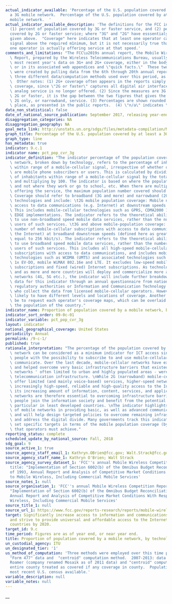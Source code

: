 ```yaml
---
actual_indicator_available: 'Percentage of the U.S. population covered by at least
  a 3G mobile network.  Percentage of the U.S. population covered by at least a 2G
  mobile network.  '
actual_indicator_available_description: 'The definitions for the FCC indicators are:
  (1) percent of population covered by 3G or faster service, and (2) percent of population
  covered by 2G or faster service; where "3G" and "2G" have esssentialy the definitions
  given above.  "Coverage" here indicates that at least one operator can provide a
  signal above the required m1nimum, but it is not necessarily true that at least
  one operator is actually offering service at that speed.'
comments_and_limitations: "The FCC\u2019s annual report, the Mobile Wireless Competition\
  \ Report, prepared by the Wireless Telecommunications Bureau, usually includes the\
  \ most recent year's data on 3G+ and 2G+ coverage, either in the body of the report\
  \ or in its associated web appendices and \"quick facts.\"  These two time series\
  \ were created by pulling data from the 6th through 20th annual reports.  Note the\
  \ three different data/computation methods used over this period, as described above.\
  \  Other notes: (1) 2G+ coverage often appears in the reports simply as total mobile\
  \ coverage, since \"2G or faster\" captures all digital air interfaces, and (1G)\
  \ analog service is no longer offered. (2) Since the measures are 3G or faster and\
  \ 2G or faster, it is the gap between the two figures that gives the coverage of\
  \ 2G only, or narrowband, service. (3) Percentages are shown rounded to one decimal\
  \ place, as presented in the public reports.  (4) \"n/a\" indicates \"not available.\""
data_non_statistical: false
date_of_national_source_publication: September 2017, releasing year-end 2016 data.
disaggregation_categories: NA
disaggregation_geography: NA
goal_meta_link: http://unstats.un.org/sdgs/files/metadata-compilation/Metadata-Goal-9.pdf
graph_title: Percentage of the U.S. population covered by at least a 3G mobile network
graph_type: line
has_metadata: true
indicator: 9.c.1
indicator name: pct_pop_cvr_3g
indicator_definition: "The indicator percentage of the population covered by a mobile\
  \ network, broken down by technology, refers to the percentage of inhabitants living\
  \ within range of a mobile-cellular signal, irrespective of whether or not they\
  \ are mobile phone subscribers or users. This is calculated by dividing the number\
  \ of inhabitants within range of a mobile-cellular signal by the total population\
  \ and multiplying by 100. The indicator is based on where the population lives,\
  \ and not where they work or go to school, etc. When there are multiple operators\
  \ offering the service, the maximum population number covered should be reported.\
  \ Coverage should refer to broadband (3G and more) and narrowband (2G) mobile-cellular\
  \ technologies and include: \t2G mobile population coverage: Mobile networks with\
  \ access to data communications (e.g. Internet) at downstream speeds below 256 kbit/s.\
  \ This includes mobile-cellular technologies such as GPRS, CDMA2000 1x and most\
  \ EDGE implementations. The indicator refers to the theoretical ability of subscribers\
  \ to use non-broadband speed mobile data services, rather than the number of active\
  \ users of such services. \t3G and above mobile-population coverage: Refers to the\
  \ number of mobile-cellular subscriptions with access to data communications (e.g.\
  \ the Internet) at broadband downstream speeds (defined here as greater than or\
  \ equal to 256 kbit/s). The indicator refers to the theoretical ability of subscribers\
  \ to use broadband speed mobile data services, rather than the number of active\
  \ users of such services. This includes all high-speed mobile-cellular telephone\
  \ subscriptions with access to data communications, and includes mobile-cellular\
  \ technologies such as WCDMA (UMTS) and associated technologies such as HSPA, CDMA2000\
  \ 1x EV-DO, mobile WiMAX 802.16e and LTE. It excludes low-speed mobilebroadband\
  \ subscriptions and fixed (wired) Internet subscriptions. As technologies evolve\
  \ and as more and more countries will deploy and commercialize more advanced mobilebroadband\
  \ networks (4G, 5G etc.), the indicator will include further breakdowns. ITU collects\
  \ data for this indicator through an annual questionnaire from national telecommunication\
  \ regulatory authorities or Information and Communication Technology (ICT) Ministries,\
  \ who collect the data from licensed mobile-cellular operators. However, they are\
  \ likely to have different levels and locations of coverage. Another method would\
  \ be to request each operator's coverage maps, which can be overlaid with maps showing\
  \ the population of the country."
indicator_name: Proportion of population covered by a mobile network, by technology
indicator_sort_order: 09-0c-01
indicator_variable: pct_pop_cvr_3g
layout: indicator
national_geographical_coverage: United States
periodicity: Annual
permalink: /9-c-1/
published: true
rationale_interpretation: "The percentage of the population covered by a mobile cellular\
  \ network can be considered as a minimum indicator for ICT access since it provides\
  \ people with the possibility to subscribe to and use mobile-cellular services to\
  \ communicate. Over the last decade, mobile-cellular networks have expanded rapidly\
  \ and helped overcome very basic infrastructure barriers that existed when fixed-telephone\
  \ networks ' often limited to urban and highly populated areas - were the dominant\
  \ telecommunication infrastructure. \nWhile 2G (narrowband) mobile-cellular networks\
  \ offer limited (and mainly voice-based) services, higher-speed networks provide\
  \ increasingly high-speed, reliable and high-quality access to the Internet and\
  \ its increasing amount of information, content, services, and applications. Mobile\
  \ networks are therefore essential to overcoming infrastructure barriers, helping\
  \ people join the information society and benefit from the potential of ICTs, in\
  \ particular in least developed countries. \nThe indicator highlights the importance\
  \ of mobile networks in providing basic, as well as advanced communication services\
  \ and will help design targeted policies to overcome remaining infrastructure barriers,\
  \ and address the digital divide. Many governments track this indicator and have\
  \ set specific targets in terms of the mobile population coverage (by technology)\
  \ that operators must achieve."
reporting_status: complete
scheduled_update_by_national_source: Fall, 2018
sdg_goal: 9
source_active_1: true
source_agency_staff_email_1: Kathryn.OBrien@fcc.gov; Walt.Strack@fcc.gov
source_agency_staff_name_1: Kathryn O'Brien; Walt Strack
source_agency_survey_dataset_1: 'FCC''s annual Mobile Wireless Competition Report.  Full
  title: "Implementation of Section 6002(b) of the Omnibus Budget Reconciliation Act
  of 1993, Annual Report and Analysis of Competitive Market Conditions With Respect
  to Mobile Wireless, Including Commercial Mobile Services'
source_notes_1: null
source_organisation_1: 'FCC''s annual Mobile Wireless Competition Report.  Full title:
  "Implementation of Section 6002(b) of the Omnibus Budget Reconciliation Act of 1993,
  Annual Report and Analysis of Competitive Market Conditions With Respect to Mobile
  Wireless, Including Commercial Mobile Services'
source_title_1: null
source_url_1: https://www.fcc.gov/reports-research/reports/mobile-wireless-competition-reports
target: Significantly increase access to information and communications technology
  and strive to provide universal and affordable access to the Internet in least developed
  countries by 2020.
target_id: 9.c
time_period: Figures are as of year end, or near year end.
title: Proportion of population covered by a mobile network, by technology
un_custodial_agency: ITU
un_designated_tier: '1'
us_method_of_computation: 'Three methods were employed over this time period.  2015-2016:
  "Form 477" data and  "centroid" computation method.  2007-2013: data from American
  Roamer (company renamed Mosaik as of 2011 data) and "centroid" computation method.  2000-2005:
  entire county treated as covered if any coverage in county.  Population data from
  most recent U.S. census available.'
variable_description: null
variable_notes: null
---
```


__